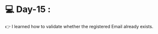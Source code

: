 # :computer: Day-15 : 
:point_right: I learned how to validate whether the registered Email already exists.
